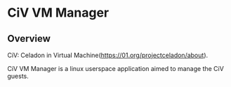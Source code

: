 CiV VM Manager
=============

Overview
--------

CiV: Celadon in Virtual Machine(https://01.org/projectceladon/about).

CiV VM Manager is a linux userspace application aimed to manage the CiV guests.
